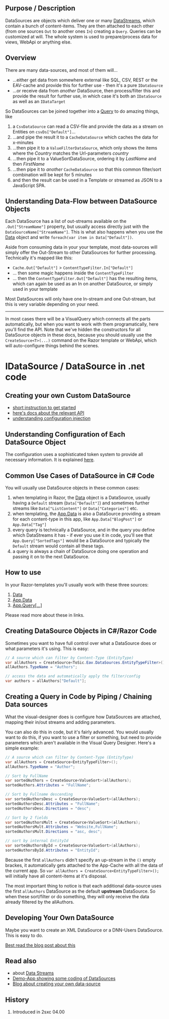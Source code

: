 ﻿---
uid: ToSic.Eav.DataSources
# summary: *content
---

## Purpose / Description
DataSources are objects which deliver one or many [DataStreams](DotNet-DataStream), which contain a bunch of content-items. They are then attached to each other (from one sources `Out` to another ones `In`) creating a `Query`. Queries can be customized at will. The whole system is used to prepare/process data for views, WebApi or anything else.

## Overview
There are many data-sources, and most of them will... 

* ...either get data from somewhere external like SQL, CSV, REST or the EAV-cache and provide this for further use - then it's a pure `IDataSource`
* ...or receive data from _another_ DataSource, then process/filter this and provide the result for further use, in which case it's both an `IDataSource` as well as an `IDataTarget` 

So DataSources can be joined together into a [Query](dotnet-query) to do amazing things, like

1. a `CsvDataSource` can read a CSV-file and provide the data as a stream on Entities on `csvDs["Default"]`...
2. ...and pipe the result it to a `CacheDataSource` which caches the data for x-minutes
3. ...then pipe it to a `ValueFilterDataSource`, which only shows the items where the _Country_ matches the Url-parameters _country_
4. ...then pipe it to a ValueSortDataSource, ordering it by _LastName_ and then _FirstName_
5. ...then pipe it to _another_ `CacheDataSource` so that this common filter/sort combination will be kept for 5 minutes
6. and then the result can be used in a Template or streamed as JSON to a JavaScript SPA.


## Understanding Data-Flow between DataSource Objects
Each DataSource has a list of out-streams available on the `.Out["StreamName"]` property, but usually access directly just with the `DataSourceName["StreamName"]`. This is what also happens when you use the [Data](Razor-Data) object and write `foreach(var item in Data["Default"])`. 

Aside from consuming data in your your template, most data-sources will simply offer the Out-Stream to other DataSources for further processing. Technically it's mapped like this:

* `Cache.Out["Default"]` > `ContentTypeFilter.In["Default"]`
* ... then some magic happens inside the `ContentTypeFilter`
* ... then the `ContentTypeFilter.Out["Default"]` has the resulting items, which can again be used as an In on another DataSource, or simply used in your template

Most DataSources will only have one In-stream and one Out-stream, but this is very variable depending on your need. 

-----

In most cases there will be a VisualQuery which connects all the parts automatically, but when you want to work with them programatically, here you'll find the API. 
Note that we've hidden the constructors for all DataSource objects in these docs, because you should usually use the `CreateSource<T>(...)` command on the Razor template or WebApi, which will auto-configure things behind the scenes. 


# IDataSource / DataSource in .net code



## Creating your own Custom DataSource
* [short instruction to get started](dotnet-datasources-custom)
* [here's docs about the relevant API](dotnet-datasource-api)
* [understanding configuration injection](dotnet-datasources-configuration)

## Understanding Configuration of Each DataSource Object
The configuration uses a sophisticated token system to provide all necessary information. It is explained [here](dotnet-datasources-configuration).


## Common Use Cases of DataSource in C# Code 

You will usually use DataSource objects in these common cases:

1. when templating in Razor, the [Data](Razor-Data) object is a DataSource, usually having a `Default` stream (`Data["Default"]`) and sometimes further streams like `Data["ListContent"]` or `Data["Categories"]` etc.
1. when templating, the [App.Data](Razor-App) is also a DataSource providing a stream for each content-type in this app, like `App.Data["BlogPost"]` or `App.Data["Tag"]`
1. every query is technically a DataSource, and in the query you define which DataStreams it has - if ever you use it in code, you'll see that `App.Query["SortedTags"]` would be a DataSource and typically the `Default` stream would contain all these tags.
1. a query is always a chain of DataSource doing one operation and passing it on to the next DataSource. 

## How to use
[//]: # "usually start with some demo code, as it's probably the quickest way to learn"

In your Razor-templates you'll usually work with these three sources:
1. [Data](Razor-Data)
1. [App.Data](Razor-App)
1. [App.Query[...]](Razor-App)

Please read more about these in links. 

## Creating DataSource Objects in C#/Razor Code
Sometimes you want to have full control over what a DataSource does or what parameters it's using. This is easy: 

```c#
// A source which can filter by Content-Type (EntityType)
var allAuthors = CreateSource<ToSic.Eav.DataSources.EntityTypeFilter>();
allAuthors.TypeName = "Authors";

// access the data and automatically apply the filter/config
var authors = allAuthors["Default"]; 
``` 

##  Creating a Query in Code by Piping / Chaining Data sources
What the visual-designer does is configure how DataSources are attached, mapping their in/out streams and adding parameters. 

You can also do this in code, but it's fairly advanced. You would usually want to do this, if you want to use a filter or something, but need to provide parameters which aren't available in the Visual Query Designer. Here's a simple example:

```c#
// A source which can filter by Content-Type (EntityType)
var allAuthors = CreateSource<EntityTypeFilter>();
allAuthors.TypeName = "Author";

// Sort by FullName
var sortedAuthors = CreateSource<ValueSort>(allAuthors);
sortedAuthors.Attributes = "FullName";

// Sort by Fullname descending
var sortedAuthorsDesc = CreateSource<ValueSort>(allAuthors);
sortedAuthorsDesc.Attributes = "FullName";
sortedAuthorsDesc.Directions = "desc";

// Sort by 2 fields
var sortedAuthorsMult = CreateSource<ValueSort>(allAuthors);
sortedAuthorsMult.Attributes = "Website,FullName";
sortedAuthorsMult.Directions = "asc, desc";

// sort by internal EntityId
var sortedAuthorsById = CreateSource<ValueSort>(allAuthors);
sortedAuthorsById.Attributes = "EntityId";
```
Because the first `allAuthors` didn't specify an up-stream in the `()` empty brackes, it automatically gets attached to the App-Cache with all the data of the current app. So `var allAuthors = CreateSource<EntityTypeFilter>();` will initially have all content-items at it's disposal. 

The most important thing to notice is that each additional data-source uses the first `allAuthors` DataSource as the default **upstream** DataSource. So when these sort/filter or do something, they will only receive the data already filtered by the allAuthors.


## Developing Your Own DataSource
Maybe you want to create an XML DataSource or a DNN-Users DataSource. This is easy to do. 

[Best read the blog post about this][blog-custom-ds]


## Read also
[//]: # "Additional links - often within this documentation, but can also go elsewhere"

* about [Data Streams](DotNet-DataStream)
* [Demo-App showing some coding of DataSources][app-ds-code]
* [Blog about creating your own data-source][blog-custom-ds]


## History
[//]: # "If possible, tell when it was added or modified strongly"

1. Introduced in 2sxc 04.00

[//]: # "This is a comment - for those who have never seen this"
[//]: # "The following lines are a list of links used in this page, referenced from above"
[eav-core-code]: https://github.com/2sic/eav-server/tree/master/ToSic.Eav.Core 
[blog-custom-ds]: http://2sxc.org/en/blog/post/new-2sxc7-create-your-own-custom-datasource-for-visual-query
[app-ds-code]: http://2sxc.org/en/apps/app/tutorial-use-a-custom-developed-datasource
